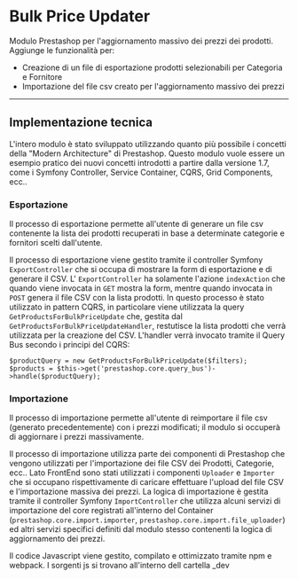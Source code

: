 # Bulk Price Updater

Modulo Prestashop per l'aggiornamento massivo dei prezzi dei prodotti. Aggiunge le funzionalità per:

- Creazione di un file di esportazione prodotti selezionabili per Categoria e Fornitore
- Importazione del file csv creato per l'aggiornamento massivo dei prezzi

-------------

## Implementazione tecnica

L'intero modulo è stato sviluppato utilizzando quanto più possibile i concetti della "Modern Architecture" di Prestashop. Questo modulo vuole essere un esempio pratico dei nuovi concetti introdotti a partire dalla versione 1.7, come i Symfony Controller, Service Container, CQRS, Grid Components, ecc.. 

### Esportazione

Il processo di esportazione permette all'utente di generare un file csv contenente la lista dei prodotti recuperati in base a determinate categorie e fornitori scelti dall'utente.

Il processo di esportazione viene gestito tramite il controller Symfony `ExportController` che si occupa di mostrare la form di esportazione e di generare il CSV. L' `ExportController` ha solamente l'azione `indexAction` che quando viene invocata in `GET` mostra la form, mentre quando invocata in `POST` genera il file CSV con la lista prodotti.
In questo processo è stato utilizzato in pattern CQRS, in particolare viene utilizzata la query `GetProductsForBulkPriceUpdate` che, gestita dal `GetProductsForBulkPriceUpdateHandler`, restutisce la lista prodotti che verrà utilizzata per la creazione del CSV.
L'handler verrà invocato tramite il Query Bus secondo i principi del CQRS:

    $productQuery = new GetProductsForBulkPriceUpdate($filters);
    $products = $this->get('prestashop.core.query_bus')->handle($productQuery);


### Importazione

Il processo di importazione permette all'utente di reimportare il file csv (generato precedentemente) con i prezzi modificati; il modulo si occuperà di aggiornare i prezzi massivamente.

Il processo di importazione utilizza parte dei componenti di Prestashop che vengono utilizzati per l'importazione dei file CSV dei Prodotti, Categorie, ecc..
Lato FrontEnd sono stati utilizzati i componenti `Uploader` e `Importer` che si occupano rispettivamente di caricare effettuare l'upload del file CSV e l'importazione massiva dei prezzi. La logica di importazione è gestita tramite il controller Symfony `ImportController` che utilizza alcuni servizi di importazione del core registrati all'interno del Container (`prestashop.core.import.importer`, `prestashop.core.import.file_uploader`) ed altri servizi specifici definiti dal modulo stesso contenenti la logica di aggiornamento dei prezzi.

Il codice Javascript viene gestito, compilato e ottimizzato tramite npm e webpack. I sorgenti js si trovano all'interno dell cartella _dev

